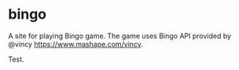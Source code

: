 bingo
=====

A site for playing Bingo game. The game uses Bingo API provided by @vincy https://www.mashape.com/vincy.

Test.
